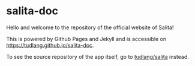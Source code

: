# salita-doc
Hello and welcome to the repository of the official website of Salita!

This is powered by Github Pages and Jekyll and is accessible on https://tudlang.github.io/salita-doc.


To see the source repository of the app itself, go to [tudlang/salita](https://github.com/tudlang/salita) instead.

